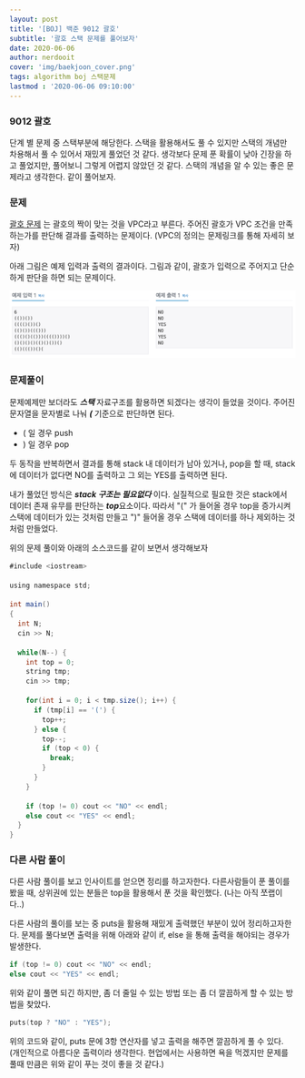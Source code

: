 ```yaml
---
layout: post
title: '[BOJ] 백준 9012 괄호'
subtitle: '괄호 스택 문제를 풀어보자'
date: 2020-06-06
author: nerdooit
cover: 'img/baekjoon_cover.png'
tags: algorithm boj 스택문제
lastmod : '2020-06-06 09:10:00'
---
```


### 9012 괄호
단계 별 문제 중 스택부분에 해당한다. 스택을 활용해서도 풀 수 있지만 스택의
개념만 차용해서 풀 수 있어서 재밌게 풀었던 것 같다. 생각보다 문제 푼 확률이 낮아
긴장을 하고 풀었지만, 풀어보니 그렇게 어렵지 않았던 것 같다. 스택의 개념을 알 수
있는 좋은 문제라고 생각한다. 같이 풀어보자.

### 문제
[괄호 문제](https://www.acmicpc.net/problem/9012) 는 괄호의 짝이 맞는 것을 VPC라고 부른다. 주어진 괄호가 VPC 조건을
만족하는가를 판단해 결과를 출력하는 문제이다. (VPC의 정의는 문제링크를 통해
		자세히 보자)

아래 그림은 예제 입력과 출력의 결과이다. 그림과 같이, 괄호가 입력으로 주어지고
단순하게 판단을 하면 되는 문제이다.

![괄호 예제](/img/baekjoon_9012.png)

### 문제풀이
 문제예제만 보더라도 ***스택*** 자료구조를 활용하면 되겠다는 생각이 들었을
 것이다. 주어진 문자열을 문자별로 나눠 ***(*** 기준으로 판단하면 된다.
- ( 일 경우 push
- ) 일 경우 pop

두 동작을 반복하면서 결과를 통해 stack 내 데이터가 남아 있거나, pop을 할 때,
stack에 데이터가 없다면 NO를 출력하고 그 외는 YES를 출력하면 된다.

내가 풀었던 방식은 ***stack 구조는 필요없다*** 이다. 실질적으로 필요한 것은
stack에서 데이터 존재 유무를 판단하는 ***top***요소이다. 따라서 "(" 가 들어올
경우 top을 증가시켜 스택에 데이터가 있는 것처럼 만들고 ")" 들어올 경우 스택에
데이터를 하나 제외하는 것처럼 만들었다.

위의 문제 풀이와 아래의 소스코드를 같이 보면서 생각해보자

```java
#include <iostream>

using namespace std;

int main()
{
  int N;
  cin >> N;

  while(N--) {
    int top = 0;
    string tmp;
    cin >> tmp;

    for(int i = 0; i < tmp.size(); i++) {
      if (tmp[i] == '(') {
        top++;
      } else {
        top--;
        if (top < 0) {
          break;
        }
      }
    }

    if (top != 0) cout << "NO" << endl;
    else cout << "YES" << endl;
  }
}
```

### 다른 사람 풀이
다른 사람 풀이를 보고 인사이트를 얻으면 정리를 하고자한다. 다른사람들이 푼
풀이를 봤을 때, 상위권에 있는 분들은 top을 활용해서 푼 것을 확인했다. (나는
		아직 쪼랩이다..)

다른 사람의 풀이를 보는 중 puts을 활용해 재밌게 출력했던 부분이 있어
정리하고자한다. 문제를 풀다보면 출력을 위해 아래와 같이 if, else 을 통해 출력을
해야되는 경우가 발생한다.

```c
if (top != 0) cout << "NO" << endl;
else cout << "YES" << endl;
```

위와 같이 풀면 되긴 하지만, 좀 더 줄일 수 있는 방법 또는 좀 더 깔끔하게 할 수
있는 방법을 찾았다.

```c
puts(top ? "NO" : "YES");
```

위의 코드와 같이, puts 문에 3항 연산자를 넣고 출력을 해주면 깔끔하게 풀 수
있다. (개인적으로 아름다운 출력이라 생각한다. 현업에서는 사용하면 욕을 먹겠지만
		문제를 풀때 만큼은 위와 같이 푸는 것이 좋을 것 같다.)
